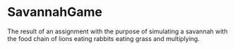 SavannahGame
============
The result of an assignment with the purpose of simulating a savannah with the food chain of lions eating rabbits eating grass and multiplying.
